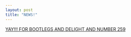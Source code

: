 ```yaml
---
layout: post
title: "NEWS!"
---
```



<a href="http://pokey.electric-dreams.org/259.dlit.html">YAY!!! FOR BOOTLEGS AND DELIGHT AND NUMBER 259</a>
